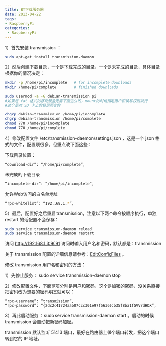 ```yaml
---
title: BT下载服务器
date: 2013-04-22
tags:
- RaspberryPi
categories:
 - RaspberryPi
---
```




1）首先安装 transmission ：

```bash
sudo apt-get install transmission-daemon
```
    
2）然后创建下载目录，一个是下载完成的目录，一个是未完成的目录，具体目录根据你的情况决定：

```bash
mkdir -p /home/pi/incomplete   # for incomplete downloads
mkdir /home/pi/complete        # finished downloads

sudo usermod -a -G debian-transmission pi
#如果是 fat 格式的移动硬盘无需下面这么改，mount的时候指定用户和读写权限就行
#这个是对 SD 卡上的目录而言的

chgrp debian-transmission /home/pi/incomplete
chgrp debian-transmission /home/pi/complete
chmod 770 /home/pi/incomplete
chmod 770 /home/pi/complete
```
    
4）修改配置文件 /etc/transmission-daemon/settings.json ，这是一个 json 格式的文件，配置项很多，但重点改下面这些：

下载目录位置：

```bash
“download-dir”: “/home/pi/complete”,
```
    
未完成的下载目录

```bash
“incomplete-dir”: “/home/pi/incomplete”,
```
    
允许Web访问的白名单地址

```bash
“rpc-whitelist”: “192.168.1.*”,
```

5）最后，配置好之后重启 transmission，注意以下两个命令按顺序执行，单独 restart 的话配置不会保存：

```bash
sudo service transmission-daemon reload
sudo service transmission-daemon restart
```

访问  http://192.168.1.3:9091  访问时输入用户名和密码，默认都是：transmission

关于 transmission 配置的详细信息请参考：[EditConfigFiles](https://trac.transmissionbt.com/wiki/EditConfigFiles) 。

修改 transmission 用户名和密码的方法：

1）先停止服务： sudo service transmission-daemon stop

2）修改配置文件，下面两项分别是用户和密码，这个是加密的密码，没关系直接把密码改为想要的密码明文就可以：

```
“rpc-username”: “transmission”,
“rpc-password”: “{2dc2c41724aab07ccc301e97f56360cb35f8ba1fGVVrdHDX”,
```

3）再此启动服务 ：sudo service transmission-daemon start 。启动的时候 transmission 会自动把新密码加密。

transmission 默认监听 51413 端口，最好在路由器上做个端口转发，把这个端口转到它的 IP 地址。


    
